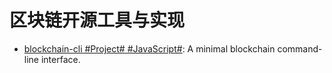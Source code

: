 # 区块链开源工具与实现

- [blockchain-cli #Project# #JavaScript#](https://github.com/seanseany/blockchain-cli): A minimal blockchain command-line interface.
